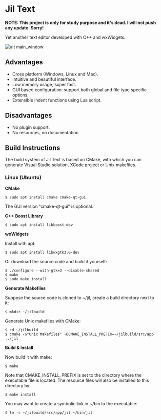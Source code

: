 # Jil Text

**NOTE: This project is only for study purpose and it's dead. I will not push any update. Sorry!**

Yet another text editor developed with C++ and wxWidgets.

![alt main_window](doc/screenshots/main.png)

## Advantages

* Cross platform (Windows, Linux and Mac).
* Intuitive and beautiful interface.
* Low memory usage, super fast.
* GUI based configuration: support both global and file type specific options.
* Extensible indent functions using Lua script.

## Disadvantages

* No plugin support.
* No resources, no documentation.

## Build Instructions

The build system of Jil Text is based on CMake, with which you can generate Visual Studio solution, XCode project or Unix makefiles.

### Linux (Ubuntu)

**CMake**

```
$ sudo apt install cmake cmake-qt-gui
```
The GUI version "cmake-qt-gui" is optional.

**C++ Boost Library**
```
$ sudo apt install libboost-dev
```

**wxWidgets**

Install with apt:
```
$ sudo apt install libwxgtk3.0-dev
```
Or download the source code and build it yourself:
```
$ ./configure --with-gtk=3 --disable-shared
$ make
$ sudo make install
```

**Generate Makefiles**

Suppose the source code is cloned to ~/jil, create a build directory next to it:
```
$ mkdir ~/jilbuild
```

Generate Unix makefiles with CMake:
```
$ cd ~/jilbuild
$ cmake -G"Unix Makefiles" -DCMAKE_INSTALL_PREFIX=~/jilbuild/src/app ../jil
```

**Build & Install**

Now build it with make:

```
$ make
```

Note that CMAKE_INSTALL_PREFIX is set to the directory where the executable file is located. The resource files will also be installed to this directory by:
```
$ make install
```

You may want to create a symbolic link in ~/bin to the executable:
```
$ ln -s ~/jilbuild/src/app/jil ~/bin/jil
```

